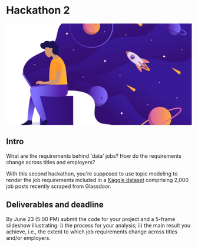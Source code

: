 # Hackathon 2

![](images/data-analyst-skills.jpg)

## Intro

What are the requirements behind 'data' jobs?  How do the requirements change
across titles and employers?

With this second hackathon, you're supposed to use topic modeling to render the
job requirements included in a [Kaggle dataset](https://www.kaggle.com/andrewmvd/data-analyst-jobs) 
comprising 2,000 job posts recently scraped from Glassdoor.

## Deliverables and deadline

By June 23 (5:00 PM) submit the code for your project and a 5-frame slideshow
illustrating: i) the process for your analysis; ii) the main result you achieve, 
i.e., the extent to which job requirements change across titles and/or employers.